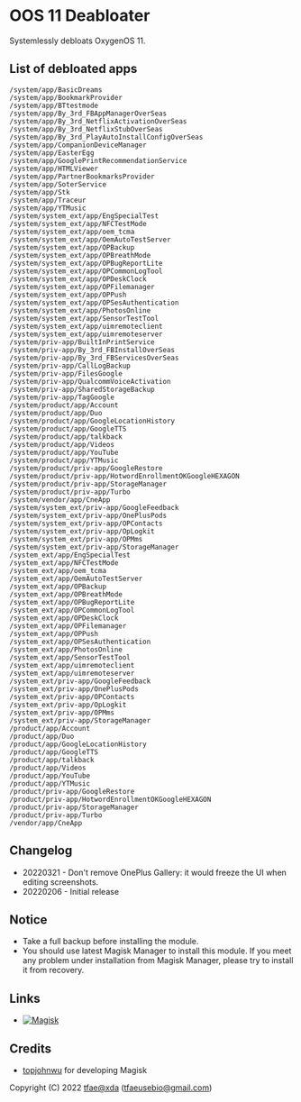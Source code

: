 OOS 11 Deabloater
==========

Systemlessly debloats OxygenOS 11.


## List of debloated apps
```
/system/app/BasicDreams
/system/app/BookmarkProvider
/system/app/BTtestmode
/system/app/By_3rd_FBAppManagerOverSeas
/system/app/By_3rd_NetflixActivationOverSeas
/system/app/By_3rd_NetflixStubOverSeas
/system/app/By_3rd_PlayAutoInstallConfigOverSeas
/system/app/CompanionDeviceManager
/system/app/EasterEgg
/system/app/GooglePrintRecommendationService
/system/app/HTMLViewer
/system/app/PartnerBookmarksProvider
/system/app/SoterService
/system/app/Stk
/system/app/Traceur
/system/app/YTMusic
/system/system_ext/app/EngSpecialTest
/system/system_ext/app/NFCTestMode
/system/system_ext/app/oem_tcma
/system/system_ext/app/OemAutoTestServer
/system/system_ext/app/OPBackup
/system/system_ext/app/OPBreathMode
/system/system_ext/app/OPBugReportLite
/system/system_ext/app/OPCommonLogTool
/system/system_ext/app/OPDeskClock
/system/system_ext/app/OPFilemanager
/system/system_ext/app/OPPush
/system/system_ext/app/OPSesAuthentication
/system/system_ext/app/PhotosOnline
/system/system_ext/app/SensorTestTool
/system/system_ext/app/uimremoteclient
/system/system_ext/app/uimremoteserver
/system/priv-app/BuiltInPrintService
/system/priv-app/By_3rd_FBInstallOverSeas
/system/priv-app/By_3rd_FBServicesOverSeas
/system/priv-app/CallLogBackup
/system/priv-app/FilesGoogle
/system/priv-app/QualcommVoiceActivation
/system/priv-app/SharedStorageBackup
/system/priv-app/TagGoogle
/system/product/app/Account
/system/product/app/Duo
/system/product/app/GoogleLocationHistory
/system/product/app/GoogleTTS
/system/product/app/talkback
/system/product/app/Videos
/system/product/app/YouTube
/system/product/app/YTMusic
/system/product/priv-app/GoogleRestore
/system/product/priv-app/HotwordEnrollmentOKGoogleHEXAGON
/system/product/priv-app/StorageManager
/system/product/priv-app/Turbo
/system/vendor/app/CneApp
/system/system_ext/priv-app/GoogleFeedback
/system/system_ext/priv-app/OnePlusPods
/system/system_ext/priv-app/OPContacts
/system/system_ext/priv-app/OpLogkit
/system/system_ext/priv-app/OPMms
/system/system_ext/priv-app/StorageManager
/system_ext/app/EngSpecialTest
/system_ext/app/NFCTestMode
/system_ext/app/oem_tcma
/system_ext/app/OemAutoTestServer
/system_ext/app/OPBackup
/system_ext/app/OPBreathMode
/system_ext/app/OPBugReportLite
/system_ext/app/OPCommonLogTool
/system_ext/app/OPDeskClock
/system_ext/app/OPFilemanager
/system_ext/app/OPPush
/system_ext/app/OPSesAuthentication
/system_ext/app/PhotosOnline
/system_ext/app/SensorTestTool
/system_ext/app/uimremoteclient
/system_ext/app/uimremoteserver
/system_ext/priv-app/GoogleFeedback
/system_ext/priv-app/OnePlusPods
/system_ext/priv-app/OPContacts
/system_ext/priv-app/OpLogkit
/system_ext/priv-app/OPMms
/system_ext/priv-app/StorageManager
/product/app/Account
/product/app/Duo
/product/app/GoogleLocationHistory
/product/app/GoogleTTS
/product/app/talkback
/product/app/Videos
/product/app/YouTube
/product/app/YTMusic
/product/priv-app/GoogleRestore
/product/priv-app/HotwordEnrollmentOKGoogleHEXAGON
/product/priv-app/StorageManager
/product/priv-app/Turbo
/vendor/app/CneApp
```


## Changelog
* 20220321 - Don't remove OnePlus Gallery: it would freeze the UI when editing screenshots.
* 20220206 - Initial release


## Notice
* Take a full backup before installing the module.
* You should use latest Magisk Manager to install this module. If you meet any problem under installation from Magisk Manager, please try to install it from recovery.


## Links
* [![Magisk](https://img.shields.io/badge/Magisk-24.1%2B-00B39B.svg)](https://github.com/topjohnwu/Magisk#downloads)


## Credits
* <a href="https://github.com/topjohnwu">topjohnwu</a> for developing Magisk


Copyright (C) 2022 <a href="https://forum.xda-developers.com/member.php?u=6415870">tfae@xda</a> (tfaeusebio@gmail.com)

